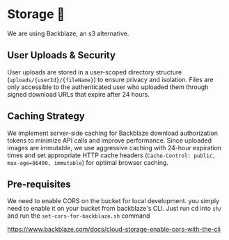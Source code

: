 # Storage 🥫

We are using Backblaze, an s3 alternative.

## User Uploads & Security

User uploads are stored in a user-scoped directory structure (`uploads/{userId}/{fileName}`) to ensure privacy and isolation.
Files are only accessible to the authenticated user who uploaded them through signed download URLs that expire after 24 hours.

## Caching Strategy

We implement server-side caching for Backblaze download authorization tokens to minimize API calls and improve performance.
Since uploaded images are immutable, we use aggressive caching with 24-hour expiration times and set appropriate HTTP cache headers (`Cache-Control: public, max-age=86400, immutable`) for optimal browser caching.

## Pre-requisites

We need to enable CORS on the bucket for local development. you simply need to enable it on your bucket from backblaze's CLI.
Just run cd into `sh/` and run the `set-cors-for-backblaze.sh` command

https://www.backblaze.com/docs/cloud-storage-enable-cors-with-the-cli
